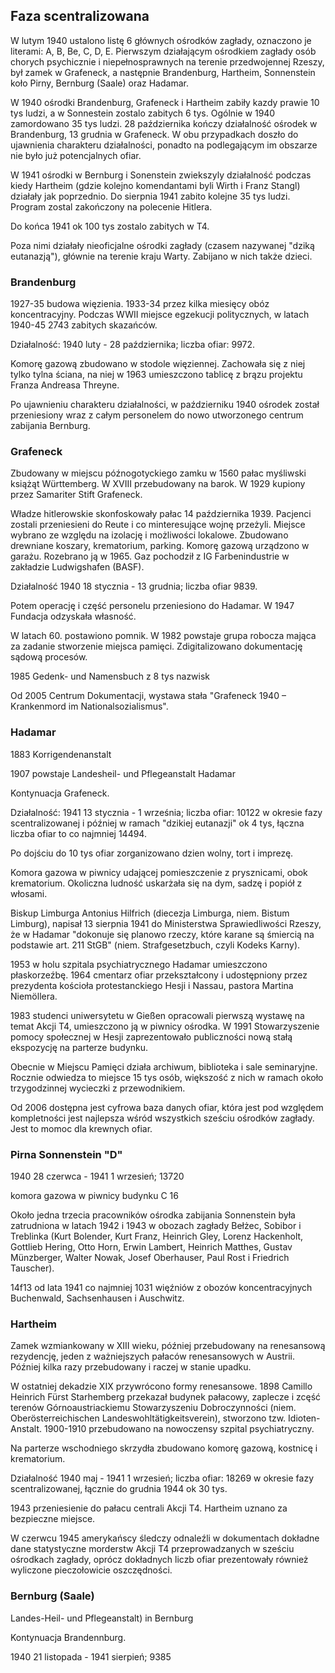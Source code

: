 ## Faza scentralizowana

W lutym 1940 ustalono listę 6 głównych ośrodków zagłady, oznaczono je literami: A, B, Be, C, D, E. Pierwszym działającym ośrodkiem zagłady osób chorych psychicznie i niepełnosprawnych na terenie przedwojennej Rzeszy, był zamek w Grafeneck, a następnie Brandenburg, Hartheim, Sonnenstein koło Pirny, Bernburg (Saale) oraz Hadamar.

W 1940 ośrodki Brandenburg, Grafeneck i Hartheim zabiły kazdy prawie 10 tys ludzi, a w Sonnestein zostalo zabitych 6 tys. Ogólnie w 1940 zamordowano 35 tys ludzi. 28 października kończy działalność ośrodek w Brandenburg, 13 grudnia w Grafeneck. W obu przypadkach doszło do ujawnienia charakteru działalności, ponadto na podlegającym im obszarze nie było już potencjalnych ofiar.

W 1941 ośrodki w Bernburg i Sonenstein zwiekszyly działalność podczas kiedy Hartheim (gdzie kolejno komendantami byli Wirth i Franz Stangl) działały jak poprzednio. Do sierpnia 1941 zabito kolejne 35 tys ludzi. Program zostal zakończony na polecenie Hitlera.

Do końca 1941 ok 100 tys zostalo zabitych w T4.

Poza nimi działały nieoficjalne ośrodki zagłady (czasem nazywanej "dziką eutanazją"), głównie na terenie kraju Warty. Zabijano w nich także dzieci.

### Brandenburg

1927-35 budowa więzienia. 1933-34 przez kilka miesięcy obóz koncentracyjny. Podczas WWII miejsce egzekucji politycznych, w latach 1940-45 2743 zabitych skazańców.

Działalność: 1940 luty - 28 października; liczba ofiar: 9972.

Komorę gazową zbudowano w stodole więziennej. Zachowała się z niej tylko tylna ściana, na niej w 1963 umieszczono tablicę z brązu projektu Franza Andreasa Threyne.

Po ujawnieniu charakteru działalności, w październiku 1940 ośrodek został przeniesiony wraz z całym personelem do nowo utworzonego centrum zabijania Bernburg.

### Grafeneck

Zbudowany w miejscu późnogotyckiego zamku w 1560 pałac myśliwski książąt Württemberg. W XVIII przebudowany na barok. W 1929 kupiony przez Samariter Stift Grafeneck.

Władze hitlerowskie skonfoskowały pałac 14 października 1939. Pacjenci zostali przeniesieni do Reute i co minteresujące wojnę przeżyli. Miejsce wybrano ze względu na izolację i możliwości lokalowe. Zbudowano drewniane koszary, krematorium, parking. Komorę gazową urządzono w garażu. Rozebrano ją w 1965. Gaz pochodził z IG Farbenindustrie w zakładzie Ludwigshafen (BASF).

Działalność 1940 18 stycznia - 13 grudnia; liczba ofiar 9839.

Potem operację i część personelu przeniesiono do Hadamar. W 1947 Fundacja odzyskała własność.

W latach 60. postawiono pomnik. W 1982 powstaje grupa robocza mająca za zadanie stworzenie miejsca pamięci. Zdigitalizowano dokumentację sądową procesów.

1985 Gedenk- und Namensbuch z 8 tys nazwisk

Od 2005 Centrum Dokumentacji, wystawa stała "Grafeneck 1940 – Krankenmord im Nationalsozialismus".

### Hadamar

1883 Korrigendenanstalt

1907 powstaje Landesheil- und Pflegeanstalt Hadamar

Kontynuacja Grafeneck.

Działalność: 1941 13 stycznia - 1 września; liczba ofiar: 10122 w okresie fazy scentralizowanej i później w ramach "dzikiej eutanazji" ok 4 tys, łączna liczba ofiar to co najmniej 14494.

Po dojściu do 10 tys ofiar zorganizowano dzien wolny, tort i imprezę.

Komora gazowa w piwnicy udającej pomieszczenie z prysznicami, obok krematorium. Okoliczna ludność uskarżała się na dym, sadzę i popiół z włosami.

Biskup Limburga Antonius Hilfrich (diecezja Limburga, niem. Bistum Limburg), napisał 13 sierpnia 1941 do Ministerstwa Sprawiedliwości Rzeszy, że w Hadamar "dokonuje się planowo rzeczy, które karane są śmiercią na podstawie art. 211 StGB" (niem. Strafgesetzbuch, czyli Kodeks Karny).

1953 w holu szpitala psychiatrycznego Hadamar umieszczono płaskorzeźbę. 1964 cmentarz ofiar przekształcony i udostępniony przez prezydenta kościoła protestanckiego Hesji i Nassau, pastora Martina Niemöllera.

1983 studenci uniwersytetu w Gießen opracowali pierwszą wystawę na temat Akcji T4, umieszczono ją w piwnicy ośrodka. W 1991 Stowarzyszenie pomocy społecznej w Hesji zaprezentowało publiczności nową stałą ekspozycję na parterze budynku.

Obecnie w Miejscu Pamięci działa archiwum, biblioteka i sale seminaryjne. Rocznie odwiedza to miejsce 15 tys osób, większość z nich w ramach około trzygodzinnej wycieczki z przewodnikiem.

Od 2006 dostępna jest cyfrowa baza danych ofiar, która jest pod względem kompletności jest najlepsza wśród wszystkich sześciu ośrodków zagłady. Jest to momoc dla krewnych ofiar.

### Pirna Sonnenstein "D"

1940 28 czerwca - 1941 1 wrzesień; 13720

komora gazowa w piwnicy budynku C 16

Około jedna trzecia pracowników ośrodka zabijania Sonnenstein była zatrudniona w latach 1942 i 1943 w obozach zagłady Bełżec, Sobibor i Treblinka (Kurt Bolender, Kurt Franz, Heinrich Gley, Lorenz Hackenholt, Gottlieb Hering, Otto Horn, Erwin Lambert, Heinrich Matthes, Gustav Münzberger, Walter Nowak, Josef Oberhauser, Paul Rost i Friedrich Tauscher).

14f13 od lata 1941 co najmniej 1031 więźniów z obozów koncentracyjnych Buchenwald, Sachsenhausen i Auschwitz.

### Hartheim

Zamek wzmiankowany w XIII wieku, później przebudowany na renesansową rezydencję, jeden z ważniejszych pałaców renesansowych w Austrii. Później kilka razy przebudowany i raczej w stanie upadku.

W ostatniej dekadzie XIX przywrócono formy renesansowe. 1898 Camillo Heinrich Fürst Starhemberg przekazał budynek pałacowy, zaplecze i zcęść terenów Górnoaustriackiemu Stowarzyszeniu Dobroczynności (niem. Oberösterreichischen Landeswohltätigkeitsverein), stworzono tzw. Idioten-Anstalt. 1900-1910 przebudowano na nowoczensy szpital psychiatryczny.

Na parterze wschodniego skrzydła zbudowano komorę gazową, kostnicę i krematorium.

Działalność 1940 maj - 1941 1 wrzesień; liczba ofiar: 18269 w okresie fazy scentralizowanej, łącznie do grudnia 1944 ok 30 tys.

1943 przeniesienie do pałacu centrali Akcji T4. Hartheim uznano za bezpieczne miejsce.

W czerwcu 1945 amerykańscy śledczy odnaleźli w dokumentach dokładne dane statystyczne morderstw Akcji T4 przeprowadzanych w sześciu ośrodkach zagłady, oprócz dokładnych liczb ofiar prezentowały również wyliczone pieczołowicie oszczędności.

### Bernburg (Saale)

Landes-Heil- und Pflegeanstalt) in Bernburg

Kontynuacja Brandennburg.

1940 21 listopada - 1941 sierpień; 9385
